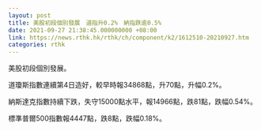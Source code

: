 ```yaml
---
layout: post
title: 美股初段個別發展　道指升0.2%　納指跌逾0.5%
date: 2021-09-27 21:38:45.000000000 +08:00
link: https://news.rthk.hk/rthk/ch/component/k2/1612510-20210927.htm
categories: rthk
---
```


美股初段個別發展。

道瓊斯指數連續第4日造好，較早時報34868點，升70點，升幅0.2%。

納斯達克指數持續下跌，失守15000點水平，報14966點，跌81點，跌幅0.54%。

標準普爾500指數報4447點，跌8點，跌幅0.18%。
